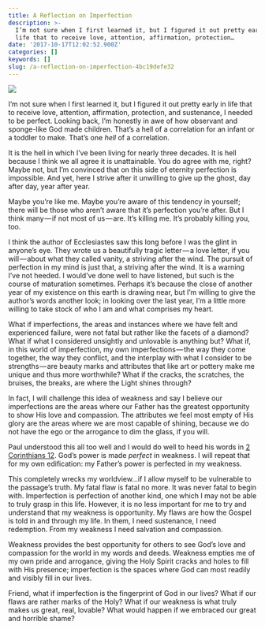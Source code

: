 ```yaml
---
title: A Reflection on Imperfection
description: >-
  I’m not sure when I first learned it, but I figured it out pretty early in
  life that to receive love, attention, affirmation, protection…
date: '2017-10-17T12:02:52.900Z'
categories: []
keywords: []
slug: /a-reflection-on-imperfection-4bc19defe32
---
```


![](https://cdn-images-1.medium.com/max/1200/1*ODSLMKT-iCpzPY9ME3CJLA.jpeg)

I’m not sure when I first learned it, but I figured it out pretty early in life that to receive love, attention, affirmation, protection, and sustenance, I needed to be perfect. Looking back, I’m honestly in awe of how observant and sponge-like God made children. That’s a hell of a correlation for an infant or a toddler to make. That’s one _hell_ of a correlation.

It is the hell in which I’ve been living for nearly three decades. It is hell because I think we all agree it is unattainable. You do agree with me, right? Maybe not, but I’m convinced that on this side of eternity perfection is impossible. And yet, here I strive after it unwilling to give up the ghost, day after day, year after year.

Maybe you’re like me. Maybe you’re aware of this tendency in yourself; there will be those who aren’t aware that it’s perfection you’re after. But I think many — if not most of us — are. It’s killing me. It’s probably killing you, too.

I think the author of Ecclesiastes saw this long before I was the glint in anyone’s eye. They wrote us a beautifully tragic letter — a love letter, if you will — about what they called vanity, a striving after the wind. The pursuit of perfection in my mind is just that, a striving after the wind. It is a warning I’ve not heeded. I would’ve done well to have listened, but such is the course of maturation sometimes. Perhaps it’s because the close of another year of my existence on this earth is drawing near, but I’m willing to give the author’s words another look; in looking over the last year, I’m a little more willing to take stock of who I am and what comprises my heart.

What if imperfections, the areas and instances where we have felt and experienced failure, were not fatal but rather like the facets of a diamond? What if what I considered unsightly and unlovable is anything but? What if, in this world of imperfection, my own imperfections — the way they come together, the way they conflict, and the interplay with what I consider to be strengths — are beauty marks and attributes that like art or pottery make me unique and thus more worthwhile? What if the cracks, the scratches, the bruises, the breaks, are where the Light shines through?

In fact, I will challenge this idea of weakness and say I believe our imperfections are the areas where our Father has the greatest opportunity to show His love and compassion. The attributes we feel most empty of His glory are the areas where we are most capable of shining, because we do not have the ego or the arrogance to dim the glass, if you will.

Paul understood this all too well and I would do well to heed his words in [2 Corinthians 12](https://www.biblegateway.com/passage/?search=2+Corinthians+12&version=ESV). God’s power is made _perfect_ in weakness. I will repeat that for my own edification: my Father’s power is perfected in my weakness.

This completely wrecks my worldview…if I allow myself to be vulnerable to the passage’s truth. My fatal flaw is fatal no more. It was never fatal to begin with. Imperfection is perfection of another kind, one which I may not be able to truly grasp in this life. However, it is no less important for me to try and understand that my weakness is opportunity. My flaws are how the Gospel is told in and through my life. In them, I need sustenance, I need redemption. From my weakness I need salvation and compassion.

Weakness provides the best opportunity for others to see God’s love and compassion for the world in my words and deeds. Weakness empties me of my own pride and arrogance, giving the Holy Spirit cracks and holes to fill with His presence; imperfection is the spaces where God can most readily and visibly fill in our lives.

Friend, what if imperfection is the fingerprint of God in our lives? What if our flaws are rather marks of the Holy? What if our weakness is what truly makes us great, real, lovable? What would happen if we embraced our great and horrible shame?
